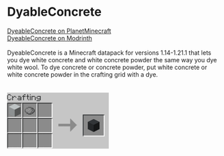 # DyableConcrete
[DyeableConcrete on PlanetMinecraft](https://www.planetminecraft.com/data-pack/dyeableconcrete/)
<br>
[DyeableConcrete on Modrinth](https://modrinth.com/datapack/dyeableconcrete)
<br>
<br>
DyeableConcrete is a Minecraft datapack for versions 1.14-1.21.1 that lets you dye white concrete and white concrete powder the same way you dye white wool. To dye concrete or concrete powder, put white concrete or white concrete powder in the crafting grid with a dye.
<br>
<br>
<br>
![Crafting recipes](screenshots/crafting.gif)

